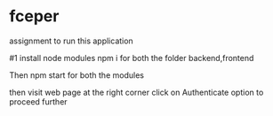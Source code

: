 # fceper
assignment
to run this application

#1 install node modules
npm i
for both the folder backend,frontend

Then npm start for both the modules

then visit web page at the right corner click on Authenticate option to proceed further

